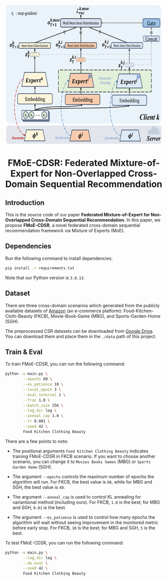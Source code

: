 <p align="center">
<img src="pic/FMoE_CDSR-method.png" width="700" height="450">
</p>

<div align="center">

# FMoE-CDSR: Federated Mixture-of-Expert for Non-Overlapped Cross-Domain Sequential Recommendation
</div>

## Introduction

This is the source code of our paper **Federated Mixture-of-Expert for Non-Overlapped Cross-Domain Sequential Recommendation**. In this paper, we propose **FMoE-CDSR**, a novel federated cross-domain sequential recommendation framework via Mixture of Experts (MoE). 

## Dependencies

Run the following command to install dependencies:
```bash
pip install -r requirements.txt
```
Note that our Python version is `3.8.13`.

## Dataset

There are three cross-domain scenarios which generated from the publicly available datasets of [Amazon](https://jmcauley.ucsd.edu/data/amazon/}{https://jmcauley.ucsd.edu/data/amazon/) (an e-commerce platform): Food-Kitchen-Cloth-Beauty (FKCB), Movie-Book-Game (MBG), and Sports-Garden-Home (SGH). 

The preprocessed CSR datasets can be downloaded from [Google Drive](https://drive.google.com/drive/folders/1NnZN3LhzdpxwaHiOW8GAUS8noTbdLlQt?usp=drive_link). You can download them and place them in the `./data` path of this project.

## Train & Eval

To train FMoE-CDSR, you can run the following command:

```bash
python -u main.py \
        --epochs 60 \
        --es_patience 10 \
        --local_epoch 3 \
        --eval_interval 1 \
        --frac 1.0 \
        --batch_size 256 \
        --log_dir log \
        --anneal_cap 1.0 \
        --lr 0.001 \
        --seed 42 \
        Food Kitchen Clothing Beauty
```
There are a few points to note:

- The positional arguments `Food Kitchen Clothing Beauty` indicates training FMoE-CDSR in FKCB scenario. If you want to choose another scenario, you can change it to `Movies Books Games` (MBG) or `Sports Garden Home` (SGH).

- The argument `--epochs` controls the maximum number of epochs the algorithm will run. For FKCB, the best value is `60`, while for MBG and SGH, the best value is `40`.

- The argument `--anneal_cap` is used to control KL annealing for variantional method (including ours). For FKCB, `1.0` is the best; for MBG and SGH, `0.01` is the best.

- The argument `--es_patience` is used to control how many epochs the algorithm will wait without seeing improvement in the monitored metric before early stop. For FKCB, `10` is the best; for MBG and SGH, `5` is the best.

To test FMoE-CDSR, you can run the following command:
```bash
python -u main.py \
        --log_dir log \
        --do_eval \
        --seed 42 \
        Food Kitchen Clothing Beauty
```